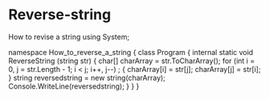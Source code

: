 # Reverse-string
How to revise a string
using System;

namespace How_to_reverse_a_string
{
    class Program
    {
  internal static void ReverseString (string str)
        {
            char[] charArray = str.ToCharArray();
            for (int i = 0, j = str.Length - 1; i < j; i++, j--) ;
            { charArray[i] = str[j];
                charArray[j] = str[i];
            }
            string reversedstring = new string(charArray);
            Console.WriteLine(reversedstring);
        }
    }
}
